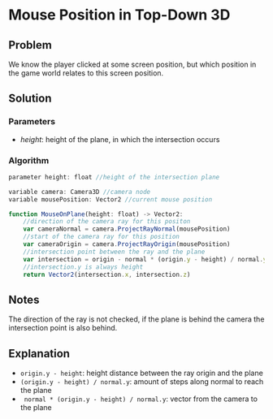 # Mouse Position in Top-Down 3D

## Problem

We know the player clicked at some screen position, but which position in the game world relates to this screen position.

## Solution

### Parameters

- $height$: height of the plane, in which the intersection occurs

### Algorithm

```typescript
parameter height: float //height of the intersection plane

variable camera: Camera3D //camera node
variable mousePosition: Vector2 //current mouse position

function MouseOnPlane(height: float) -> Vector2:
	//direction of the camera ray for this positon
	var cameraNormal = camera.ProjectRayNormal(mousePosition)
	//start of the camera ray for this position
	var cameraOrigin = camera.ProjectRayOrigin(mousePosition)
	//intersection point between the ray and the plane
	var intersection = origin - normal * (origin.y - height) / normal.y
	//intersection.y is always height
	return Vector2(intersection.x, intersection.z)
```

## Notes

The direction of the ray is not checked, if the plane is behind the camera the intersection point is also behind.

## Explanation

- `origin.y - height`: height distance between the ray origin and the plane
- `(origin.y - height) / normal.y`: amount of steps along normal to reach the plane
- ` normal * (origin.y - height) / normal.y`: vector from the camera to the plane
